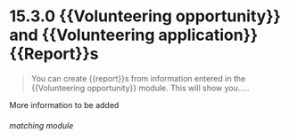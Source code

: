# 15.3.0 <i class="fa fa-chart-line"></i>  {{Volunteering opportunity}} and {{Volunteering application}} {{Report}}s

> You can create {{report}}s from information entered in the {{Volunteering opportunity}} module. This will show you.....




More information to be added



###### matching module
